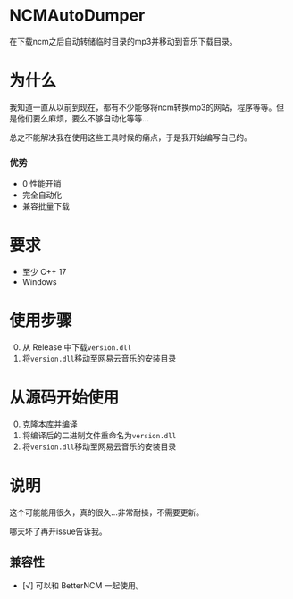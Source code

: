 # NCMAutoDumper

在下载ncm之后自动转储临时目录的mp3并移动到音乐下载目录。

# 为什么
我知道一直从以前到现在，都有不少能够将ncm转换mp3的网站，程序等等。但是他们要么麻烦，要么不够自动化等等...

总之不能解决我在使用这些工具时候的痛点，于是我开始编写自己的。

### 优势
- 0 性能开销
- 完全自动化
- 兼容批量下载

# 要求
- 至少 C++ 17
- Windows

# 使用步骤
0. 从 Release 中下载`version.dll`
1. 将`version.dll`移动至网易云音乐的安装目录

# 从源码开始使用
0. 克隆本库并编译
1. 将编译后的二进制文件重命名为`version.dll`
2. 将`version.dll`移动至网易云音乐的安装目录

# 说明
这个可能能用很久，真的很久...非常耐操，不需要更新。

哪天坏了再开issue告诉我。

## 兼容性
- [√] 可以和 BetterNCM 一起使用。
